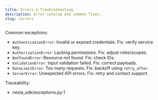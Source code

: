 ```yaml
---
title: Errors & Troubleshooting
description: Error catalog and common fixes.
slug: /errors
---
```


Common exceptions:

- `AuthenticationError`: Invalid or expired credentials. Fix: verify service key.
- `AuthorizationError`: Lacking permissions. Fix: adjust roles/scopes.
- `NotFoundError`: Resource not found. Fix: check IDs.
- `ValidationError`: Input validation failed. Fix: correct payloads.
- `RateLimitError`: Too many requests. Fix: backoff using `retry_after`.
- `ServerError`: Unexpected API errors. Fix: retry and contact support.

Traceability:

- nexla_sdk/exceptions.py:1
